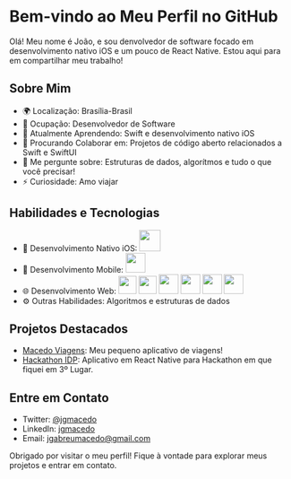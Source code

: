 # Bem-vindo ao Meu Perfil no GitHub

Olá! Meu nome é João, e sou denvolvedor de software focado em desenvolvimento nativo iOS e um pouco de React Native. Estou aqui para em compartilhar meu trabalho!

## Sobre Mim

- 🌍 Localização: Brasília-Brasil
- 💼 Ocupação: Desenvolvedor de Software
- 🌱 Atualmente Aprendendo: Swift e desenvolvimento nativo iOS
- 👯 Procurando Colaborar em: Projetos de código aberto relacionados a Swift e SwiftUI
- 💬 Me pergunte sobre: Estruturas de dados, algorítmos e tudo o que você precisar!
- ⚡ Curiosidade: Amo viajar

## Habilidades e Tecnologias

- 📱 Desenvolvimento Nativo iOS: <img src="https://cdn.jsdelivr.net/gh/devicons/devicon/icons/swift/swift-original.svg" width="38"/>
- 📱 Desenvolvimento Mobile: <img src="https://cdn.jsdelivr.net/gh/devicons/devicon/icons/react/react-original.svg" width="35" />
- 🌐 Desenvolvimento Web: <img src="https://cdn.jsdelivr.net/gh/devicons/devicon/icons/html5/html5-original.svg" width="32" />  <img src="https://cdn.jsdelivr.net/gh/devicons/devicon/icons/css3/css3-original.svg" width="32" /> <img src="https://cdn.jsdelivr.net/gh/devicons/devicon/icons/react/react-original.svg" width="35" /> <img src="https://cdn.jsdelivr.net/gh/devicons/devicon/icons/git/git-original.svg" width="35"/> <img src="https://cdn.jsdelivr.net/gh/devicons/devicon/icons/javascript/javascript-original.svg" width="35" /> <img src="https://cdn.jsdelivr.net/gh/devicons/devicon/icons/nodejs/nodejs-original.svg" width="35" /> 
- ⚙️ Outras Habilidades: Algoritmos e estruturas de dados

## Projetos Destacados

- [Macedo Viagens](https://github.com/jgmacedo/MacedoViagens): Meu pequeno aplicativo de viagens!
- [Hackathon IDP](https://github.com/jgmacedo/Hackathon_IDP): Aplicativo em React Native para Hackathon em que fiquei em 3º Lugar.


## Entre em Contato

- Twitter: [@jgmacedo](https://twitter.com/jgmacedo2)
- LinkedIn: [jgmacedo](https://www.linkedin.com/in/jgmacedo/)
- Email: jgabreumacedo@gmail.com


Obrigado por visitar o meu perfil! Fique à vontade para explorar meus projetos e entrar em contato.


<!---
jgmacedo/jgmacedo is a ✨ special ✨ repository because its `README.md` (this file) appears on your GitHub profile.
You can click the Preview link to take a look at your changes.
--->
